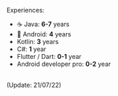 Experiences:
- :coffee: Java: **6-7** years
- :iphone: Android: **4** years
- Kotlin: **3** years
- C#: **1** year
- Flutter / Dart: **0-1** year
- Android developer pro: **0-2** year
<br/>
(Update: 21/07/22)
